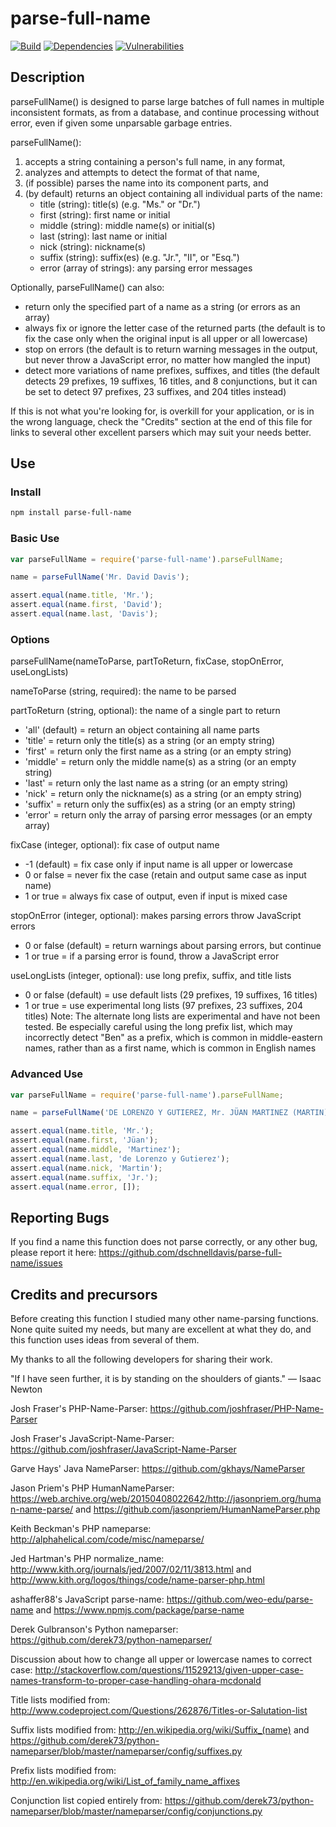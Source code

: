 # parse-full-name

[![Build](https://travis-ci.org/dschnelldavis/parse-full-name.svg?branch=master)](https://travis-ci.org/dschnelldavis/parse-full-name)
[![Dependencies](https://david-dm.org/dschnelldavis/parse-full-name.svg)](https://david-dm.org/dschnelldavis/parse-full-name)
[![Vulnerabilities](https://snyk.io/test/npm/parse-full-name/badge.svg?style=flat-square)](https://snyk.io/test/npm/parse-full-name)

## Description

parseFullName() is designed to parse large batches of full names in multiple
inconsistent formats, as from a database, and continue processing without error,
even if given some unparsable garbage entries.

parseFullName():

1. accepts a string containing a person's full name, in any format,
2. analyzes and attempts to detect the format of that name,
3. (if possible) parses the name into its component parts, and
4. (by default) returns an object containing all individual parts of the name:
    - title (string): title(s) (e.g. "Ms." or "Dr.")
    - first (string): first name or initial
    - middle (string): middle name(s) or initial(s)
    - last (string): last name or initial
    - nick (string): nickname(s)
    - suffix (string): suffix(es) (e.g. "Jr.", "II", or "Esq.")
    - error (array of strings): any parsing error messages

Optionally, parseFullName() can also:

* return only the specified part of a name as a string (or errors as an array)
* always fix or ignore the letter case of the returned parts (the default is
    to fix the case only when the original input is all upper or all lowercase)
* stop on errors (the default is to return warning messages in the output,
    but never throw a JavaScript error, no matter how mangled the input)
* detect more variations of name prefixes, suffixes, and titles (the default
    detects 29 prefixes, 19 suffixes, 16 titles, and 8 conjunctions, but it
    can be set to detect 97 prefixes, 23 suffixes, and 204 titles instead)

If this is not what you're looking for, is overkill for your application, or
is in the wrong language, check the "Credits" section at the end of this file
for links to several other excellent parsers which may suit your needs better.

## Use

### Install

```bash
npm install parse-full-name
```

### Basic Use

```javascript
var parseFullName = require('parse-full-name').parseFullName;

name = parseFullName('Mr. David Davis');

assert.equal(name.title, 'Mr.');
assert.equal(name.first, 'David');
assert.equal(name.last, 'Davis');
```

### Options

parseFullName(nameToParse, partToReturn, fixCase, stopOnError, useLongLists)

nameToParse (string, required): the name to be parsed

partToReturn (string, optional): the name of a single part to return

  - 'all' (default) = return an object containing all name parts
  - 'title' = return only the title(s) as a string (or an empty string)
  - 'first' = return only the first name as a string (or an empty string)
  - 'middle' = return only the middle name(s) as a string (or an empty string)
  - 'last' = return only the last name as a string (or an empty string)
  - 'nick' = return only the nickname(s) as a string (or an empty string)
  - 'suffix' = return only the suffix(es) as a string (or an empty string)
  - 'error' = return only the array of parsing error messages (or an empty array)

fixCase (integer, optional): fix case of output name

  - -1 (default) = fix case only if input name is all upper or lowercase
  - 0 or false = never fix the case (retain and output same case as input name)
  - 1 or true = always fix case of output, even if input is mixed case

stopOnError (integer, optional): makes parsing errors throw JavaScript errors

  - 0 or false (default) = return warnings about parsing errors, but continue
  - 1 or true = if a parsing error is found, throw a JavaScript error

useLongLists (integer, optional): use long prefix, suffix, and title lists

  - 0 or false (default) = use default lists (29 prefixes, 19 suffixes, 16 titles)
  - 1 or true = use experimental long lists (97 prefixes, 23 suffixes, 204 titles)
  Note: The alternate long lists are experimental and have not been tested.
  Be especially careful using the long prefix list, which may incorrectly
  detect "Ben" as a prefix, which is common in middle-eastern names,
  rather than as a first name, which is common in English names

### Advanced Use

```javascript
var parseFullName = require('parse-full-name').parseFullName;

name = parseFullName('DE LORENZO Y GUTIEREZ, Mr. JÜAN MARTINEZ (MARTIN) Jr.','all',1,0,0);

assert.equal(name.title, 'Mr.');
assert.equal(name.first, 'Jüan');
assert.equal(name.middle, 'Martinez');
assert.equal(name.last, 'de Lorenzo y Gutierez');
assert.equal(name.nick, 'Martin');
assert.equal(name.suffix, 'Jr.');
assert.equal(name.error, []);
```

## Reporting Bugs

If you find a name this function does not parse correctly, or any other bug,
please report it here: https://github.com/dschnelldavis/parse-full-name/issues

## Credits and precursors

Before creating this function I studied many other name-parsing functions.
None quite suited my needs, but many are excellent at what they do, and
this function uses ideas from several of them.

My thanks to all the following developers for sharing their work.

"If I have seen further, it is by standing on the shoulders of giants."
— Isaac Newton

Josh Fraser's PHP-Name-Parser:
https://github.com/joshfraser/PHP-Name-Parser

Josh Fraser's JavaScript-Name-Parser:
https://github.com/joshfraser/JavaScript-Name-Parser

Garve Hays' Java NameParser:
https://github.com/gkhays/NameParser

Jason Priem's PHP HumanNameParser:
https://web.archive.org/web/20150408022642/http://jasonpriem.org/human-name-parse/ and
https://github.com/jasonpriem/HumanNameParser.php

Keith Beckman's PHP nameparse:
http://alphahelical.com/code/misc/nameparse/

Jed Hartman's PHP normalize_name:
http://www.kith.org/journals/jed/2007/02/11/3813.html and
http://www.kith.org/logos/things/code/name-parser-php.html

ashaffer88's JavaScript parse-name:
https://github.com/weo-edu/parse-name and
https://www.npmjs.com/package/parse-name

Derek Gulbranson's Python nameparser:
https://github.com/derek73/python-nameparser/

Discussion about how to change all upper or lowercase names to correct case:
http://stackoverflow.com/questions/11529213/given-upper-case-names-transform-to-proper-case-handling-ohara-mcdonald

Title lists modified from:
http://www.codeproject.com/Questions/262876/Titles-or-Salutation-list

Suffix lists modified from:
http://en.wikipedia.org/wiki/Suffix_(name) and
https://github.com/derek73/python-nameparser/blob/master/nameparser/config/suffixes.py

Prefix lists modified from:
http://en.wikipedia.org/wiki/List_of_family_name_affixes

Conjunction list copied entirely from:
https://github.com/derek73/python-nameparser/blob/master/nameparser/config/conjunctions.py
